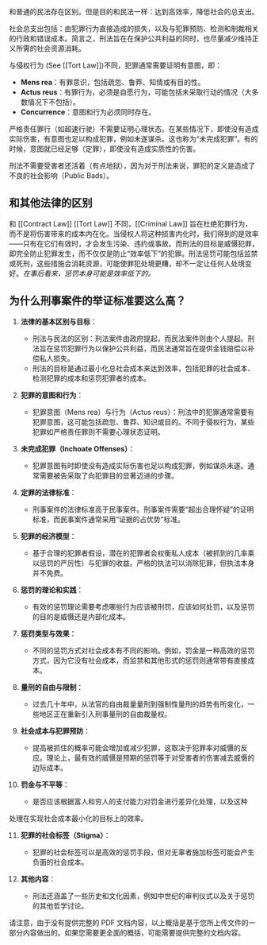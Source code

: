 和普通的民法存在区别。但是目的和民法一样：达到高效率，降低社会的总支出。

社会总支出包括：由犯罪行为直接造成的损失，以及与犯罪预防、检测和制裁相关的行政和错误成本。简言之，刑法旨在在保护公共利益的同时，也尽量减少维持正义所需的社会资源消耗。

与侵权行为 (See [[Tort Law]])不同，犯罪通常需要证明有意图，即：

- **Mens rea**：有罪意识，包括疏忽、鲁莽、知情或有目的性。
- **Actus reus**：有罪行为，必须是自愿行为，可能包括未采取行动的情况（大多数情况下不包括）。
- **Concurrence**：意图和行为必须同时存在。

严格责任罪行（如超速行驶）不需要证明心理状态。在某些情况下，即使没有造成实际伤害，有意图也足以构成犯罪，例如未遂谋杀。这也称为“未完成犯罪”。有的时候，意图就已经足够（定罪），即使没有造成实质性的伤害。

刑法不需要受害者还活着（有点地狱），因为对于刑法来说，罪犯的定义是造成了不良的社会影响（Public Bads）。

## 和其他法律的区别

和 [[Contract Law]] [[Tort Law]] 不同，[[Criminal Law]] 旨在杜绝犯罪行为，而不是将伤害带来的成本内在化。当侵权人将这种损害内化时，我们得到的是效率——只有在它们有效时，才会发生污染、违约或事故。而刑法的目标是威慑犯罪，即完全防止犯罪发生，而不仅仅是防止“效率低下”的犯罪。刑法惩罚可能包括监禁或死刑，这些措施会消耗资源，可能使罪犯处境更糟，却不一定让任何人处境变好。*在事后看来，惩罚本身可能是效率低下的。*

## 为什么刑事案件的举证标准要这么高？



1. **法律的基本区别与目标**：
    - 刑法与民法的区别：刑法案件由政府提起，而民法案件则由个人提起。刑法旨在惩罚犯罪行为以保护公共利益，而民法通常旨在提供金钱赔偿以补偿私人损失。
    - 刑法的目标是通过最小化总社会成本来达到效率，包括犯罪的社会成本、检测犯罪的成本和惩罚犯罪者的成本。

2. **犯罪的意图和行为**：
    - 犯罪意图（Mens rea）与行为（Actus reus）：刑法中的犯罪通常需要有犯罪意图，这可能包括疏忽、鲁莽、知识或目的。不同于侵权行为，某些犯罪如严格责任罪则不需要心理状态证明。

3. **未完成犯罪（Inchoate Offenses）**：
    - 犯罪意图有时即使没有造成实际伤害也足以构成犯罪，例如谋杀未遂。通常需要被告采取了向犯罪目的显著迈进的步骤。

4. **定罪的法律标准**：
    - 刑事案件的法律标准高于民事案件。刑事案件需要“超出合理怀疑”的证明标准，而民事案件通常采用“证据的占优势”标准。

5. **犯罪的经济模型**：
    - 基于合理的犯罪者假设，潜在的犯罪者会权衡私人成本（被抓到的几率乘以惩罚的严厉性）与犯罪的收益。严格的执法可以消除犯罪，但执法本身并不免费。

6. **惩罚的理论和实践**：
    - 有效的惩罚理论需要考虑哪些行为应该被刑罚，应该如何处罚，以及惩罚的目的是威慑还是内部化成本。

7. **惩罚类型与效果**：
    - 不同的惩罚方式对社会成本有不同的影响。例如，罚金是一种高效的惩罚方式，因为它没有社会成本，而监禁和其他形式的惩罚则通常带有直接成本。

8. **量刑的自由与限制**：
    - 过去几十年中，从法官的自由裁量量刑到强制性量刑的趋势有所变化，一些地区正在重新引入刑事量刑的自由裁量权。

9. **社会成本与犯罪预防**：
    - 提高被抓住的概率可能会增加或减少犯罪，这取决于犯罪率对威慑的反应。理论上，最有效的威慑是预期的惩罚等于对受害者的伤害减去威慑的边际成本。

10. **罚金与不平等**：
    - 是否应该根据富人和穷人的支付能力对罚金进行差异化处理，以及这种

处理在实现社会成本最小化的目标上的效率。

11. **犯罪的社会标签（Stigma）**：
    - 犯罪的社会标签可以是高效的惩罚手段，但对无辜者施加标签可能会产生负面的社会成本。

12. **其他内容**：
    - 刑法还涵盖了一些历史和文化因素，例如中世纪的审判仪式以及关于惩罚的其他哲学讨论。

请注意，由于没有提供完整的 PDF 文档内容，以上概括是基于您所上传文件的一部分内容做出的。如果您需要更全面的概括，可能需要提供完整的文档内容。